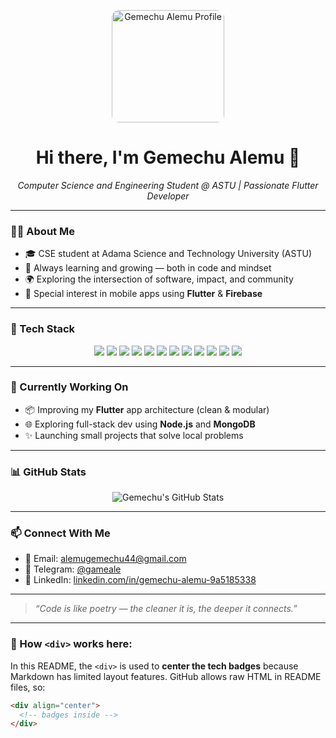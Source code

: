 <p align="center">
  <img src="assets/picture.png" width="180" style="border-radius: 12px;" alt="Gemechu Alemu Profile"/>
</p>

<h1 align="center">Hi there, I'm Gemechu Alemu 👋</h1>

<p align="center">
  <em>Computer Science and Engineering Student @ ASTU | Passionate Flutter Developer</em>
</p>

---

### 👨‍💻 About Me

- 🎓 CSE student at Adama Science and Technology University (ASTU)
- 🧠 Always learning and growing — both in code and mindset
- 🌍 Exploring the intersection of software, impact, and community
- 📱 Special interest in mobile apps using **Flutter** & **Firebase**

---

### 🚀 Tech Stack

<div align="center">

<!-- Mobile -->
<img src="https://img.shields.io/badge/Flutter-02569B?style=for-the-badge&logo=flutter&logoColor=white"/>
<img src="https://img.shields.io/badge/Dart-0175C2?style=for-the-badge&logo=dart&logoColor=white"/>

<!-- Frontend -->
<img src="https://img.shields.io/badge/HTML5-E34F26?style=for-the-badge&logo=html5&logoColor=white"/>
<img src="https://img.shields.io/badge/CSS3-1572B6?style=for-the-badge&logo=css3&logoColor=white"/>
<img src="https://img.shields.io/badge/TailwindCSS-06B6D4?style=for-the-badge&logo=tailwindcss&logoColor=white"/>
<img src="https://img.shields.io/badge/JavaScript-F7DF1E?style=for-the-badge&logo=javascript&logoColor=black"/>

<!-- Backend -->
<img src="https://img.shields.io/badge/Node.js-339933?style=for-the-badge&logo=nodedotjs&logoColor=white"/>
<img src="https://img.shields.io/badge/Express.js-000000?style=for-the-badge&logo=express&logoColor=white"/>

<!-- Tools & DB -->
<img src="https://img.shields.io/badge/Firebase-FFCA28?style=for-the-badge&logo=firebase&logoColor=black"/>
<img src="https://img.shields.io/badge/Git-F05032?style=for-the-badge&logo=git&logoColor=white"/>

<!-- Languages -->
<img src="https://img.shields.io/badge/C++-00599C?style=for-the-badge&logo=cplusplus&logoColor=white"/>
<img src="https://img.shields.io/badge/PHP-777BB4?style=for-the-badge&logo=php&logoColor=white"/>

</div>

---

### 🌱 Currently Working On

- 📦 Improving my **Flutter** app architecture (clean & modular)
- 🌐 Exploring full-stack dev using **Node.js** and **MongoDB**
- ✨ Launching small projects that solve local problems

---

### 📊 GitHub Stats

<p align="center">
  <img src="https://github-readme-stats.vercel.app/api?username=game-ale&show_icons=true&theme=radical" alt="Gemechu's GitHub Stats" />
</p>

---

### 📫 Connect With Me

- 📧 Email: [alemugemechu44@gmail.com](mailto:alemugemechu44@gmail.com)
- 💬 Telegram: [@gameale](https://t.me/Ga49Al22)
- 🔗 LinkedIn: [linkedin.com/in/gemechu-alemu-9a5185338](https://www.linkedin.com/in/gemechu-alemu-9a5185338)

---

> _“Code is like poetry — the cleaner it is, the deeper it connects.”_

---

### 🧠 How `<div>` works here:

In this README, the `<div>` is used to **center the tech badges** because Markdown has limited layout features. GitHub allows raw HTML in README files, so:

```html
<div align="center">
  <!-- badges inside -->
</div>
